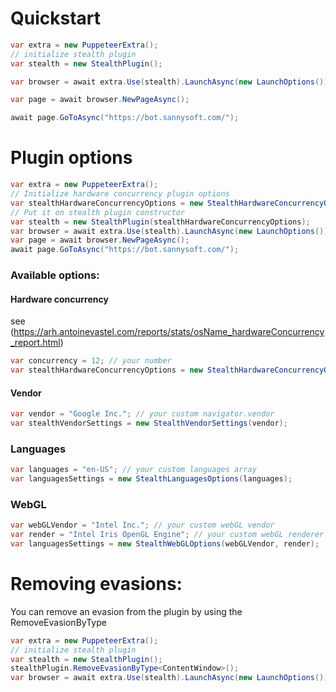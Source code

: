 # Quickstart
```c#
var extra = new PuppeteerExtra();
// initialize stealth plugin
var stealth = new StealthPlugin();

var browser = await extra.Use(stealth).LaunchAsync(new LaunchOptions());

var page = await browser.NewPageAsync();

await page.GoToAsync("https://bot.sannysoft.com/");
```

# Plugin options

```c#
var extra = new PuppeteerExtra();
// Initialize hardware concurrency plugin options
var stealthHardwareConcurrencyOptions = new StealthHardwareConcurrencyOptions(12);
// Put it on stealth plugin constructor
var stealth = new StealthPlugin(stealthHardwareConcurrencyOptions);
var browser = await extra.Use(stealth).LaunchAsync(new LaunchOptions());
var page = await browser.NewPageAsync();
await page.GoToAsync("https://bot.sannysoft.com/");
```

### Available options: 
#### Hardware concurrency
see (https://arh.antoinevastel.com/reports/stats/osName_hardwareConcurrency_report.html)
```c#
var concurrency = 12; // your number
var stealthHardwareConcurrencyOptions = new StealthHardwareConcurrencyOptions(concurrency);
```
#### Vendor
```c#
var vendor = "Google Inc."; // your custom navigator.vendor
var stealthVendorSettings = new StealthVendorSettings(vendor);
```
### Languages
```c#
var languages = "en-US"; // your custom languages array
var languagesSettings = new StealthLanguagesOptions(languages);
```

### WebGL
```c#
var webGLVendor = "Intel Inc."; // your custom webGL vendor
var render = "Intel Iris OpenGL Engine"; // your custom webGL renderer
var languagesSettings = new StealthWebGLOptions(webGLVendor, render);
```

# Removing evasions:
You can remove an evasion from the plugin by using the RemoveEvasionByType
```c#
var extra = new PuppeteerExtra();
// initialize stealth plugin
var stealth = new StealthPlugin();
stealthPlugin.RemoveEvasionByType<ContentWindow>();
var browser = await extra.Use(stealth).LaunchAsync(new LaunchOptions());
```